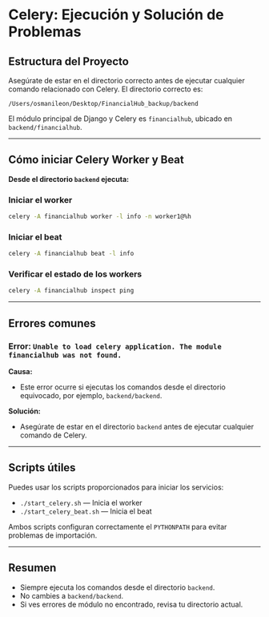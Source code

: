 # Celery: Ejecución y Solución de Problemas

## Estructura del Proyecto
Asegúrate de estar en el directorio correcto antes de ejecutar cualquier comando relacionado con Celery. El directorio correcto es:

```
/Users/osmanileon/Desktop/FinancialHub_backup/backend
```

El módulo principal de Django y Celery es `financialhub`, ubicado en `backend/financialhub`.

---

## Cómo iniciar Celery Worker y Beat

**Desde el directorio `backend` ejecuta:**

### Iniciar el worker
```bash
celery -A financialhub worker -l info -n worker1@%h
```

### Iniciar el beat
```bash
celery -A financialhub beat -l info
```

### Verificar el estado de los workers
```bash
celery -A financialhub inspect ping
```

---

## Errores comunes

### Error: `Unable to load celery application. The module financialhub was not found.`

**Causa:**
- Este error ocurre si ejecutas los comandos desde el directorio equivocado, por ejemplo, `backend/backend`.

**Solución:**
- Asegúrate de estar en el directorio `backend` antes de ejecutar cualquier comando de Celery.

---

## Scripts útiles

Puedes usar los scripts proporcionados para iniciar los servicios:

- `./start_celery.sh` — Inicia el worker
- `./start_celery_beat.sh` — Inicia el beat

Ambos scripts configuran correctamente el `PYTHONPATH` para evitar problemas de importación.

---

## Resumen
- Siempre ejecuta los comandos desde el directorio `backend`.
- No cambies a `backend/backend`.
- Si ves errores de módulo no encontrado, revisa tu directorio actual. 